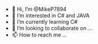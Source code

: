 - 👋 Hi, I’m @MikeP7894
- 👀 I’m interested in C# and JAVA
- 🌱 I’m currently learning C#
- 💞️ I’m looking to collaborate on ...
- 📫 How to reach me ...

<!---
MikeP7894/MikeP7894 is a ✨ special ✨ repository because its `README.md` (this file) appears on your GitHub profile.
You can click the Preview link to take a look at your changes.
--->
